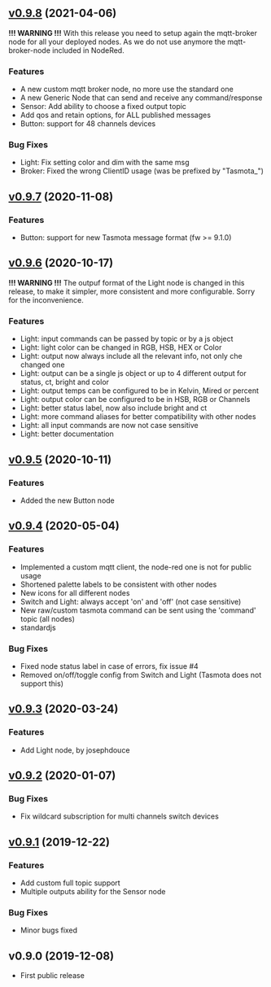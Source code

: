 
[v0.9.8](https://github.com/davemds/node-red-contrib-tasmota/compare/v0.9.7...v0.9.8) (2021-04-06)
--------------------------------------------------------------------------------------------------
**!!! WARNING !!!**
With this release you need to setup again the mqtt-broker node for all your 
deployed nodes. As we do not use anymore the mqtt-broker-node included in NodeRed.

### Features
- A new custom mqtt broker node, no more use the standard one
- A new Generic Node that can send and receive any command/response
- Sensor: Add ability to choose a fixed output topic
- Add qos and retain options, for ALL published messages
- Button: support for 48 channels devices

### Bug Fixes
- Light: Fix setting color and dim with the same msg
- Broker: Fixed the wrong ClientID usage (was be prefixed by "Tasmota_")


[v0.9.7](https://github.com/davemds/node-red-contrib-tasmota/compare/v0.9.6...v0.9.7) (2020-11-08)
--------------------------------------------------------------------------------------------------
### Features
 - Button: support for new Tasmota message format (fw >= 9.1.0)


[v0.9.6](https://github.com/davemds/node-red-contrib-tasmota/compare/v0.9.5...v0.9.6) (2020-10-17)
--------------------------------------------------------------------------------------------------
**!!! WARNING !!!** 
The outpuf format of the Light node is changed in this release, to make it
simpler, more consistent and more configurable.
Sorry for the inconvenience.

### Features
 - Light: input commands can be passed by topic or by a js object
 - Light: light color can be changed in RGB, HSB, HEX or Color
 - Light: output now always include all the relevant info, not only che changed one
 - Light: output can be a single js object or up to 4 different output for status, ct, bright and color
 - Light: output temps can be configured to be in Kelvin, Mired or percent
 - Light: output color can be configured to be in HSB, RGB or Channels
 - Light: better status label, now also include bright and ct
 - Light: more command aliases for better compatibility with other nodes
 - Light: all input commands are now not case sensitive
 - Light: better documentation
 

[v0.9.5](https://github.com/davemds/node-red-contrib-tasmota/compare/v0.9.4...v0.9.5) (2020-10-11)
--------------------------------------------------------------------------------------------------

### Features
 - Added the new Button node


[v0.9.4](https://github.com/davemds/node-red-contrib-tasmota/compare/v0.9.3...v0.9.4) (2020-05-04)
--------------------------------------------------------------------------------------------------

### Features
 - Implemented a custom mqtt client, the node-red one is not for public usage
 - Shortened palette labels to be consistent with other nodes
 - New icons for all different nodes
 - Switch and Light: always accept 'on' and 'off' (not case sensitive)
 - New raw/custom tasmota command can be sent using the 'command' topic (all nodes)
 - standardjs

### Bug Fixes
 - Fixed node status label in case of errors, fix issue #4
 - Removed on/off/toggle config from Switch and Light (Tasmota does not support this)


[v0.9.3](https://github.com/davemds/node-red-contrib-tasmota/compare/v0.9.2...v0.9.3) (2020-03-24)
--------------------------------------------------------------------------------------------------

### Features
 - Add Light node, by josephdouce


[v0.9.2](https://github.com/davemds/node-red-contrib-tasmota/compare/v0.9.1...v0.9.2) (2020-01-07)
--------------------------------------------------------------------------------------------------

### Bug Fixes
 - Fix wildcard subscription for multi channels switch devices


[v0.9.1](https://github.com/davemds/node-red-contrib-tasmota/compare/v0.9.0...v0.9.1) (2019-12-22)
--------------------------------------------------------------------------------------------------
 
### Features
 - Add custom full topic support
 - Multiple outputs ability for the Sensor node

### Bug Fixes
 - Minor bugs fixed


v0.9.0 (2019-12-08)
-------------------
 - First public release
